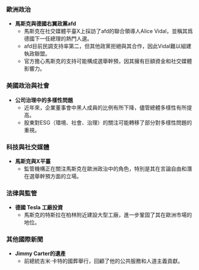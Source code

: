 ### 歐洲政治  
- **馬斯克與德國右翼政黨afd**  
  - 馬斯克在社交媒體平臺X上採訪了afd的聯合領導人Alice Vidal，並稱其爲德國下一任總理的熱門人選。  
  - afd目前民調支持率第二，但其他政黨拒絕與其合作，因此Vidal難以組建執政聯盟。  
  - 官方擔心馬斯克的支持可能構成選舉幹預，因其擁有巨額資金和社交媒體影響力。  

### 美國政治與社會  
- **公司治理中的多樣性問題**  
  - 近年來，企業董事會中黑人成員的比例有所下降，儘管總體多樣性有所提高。  
  - 股東對ESG（環境、社會、治理）的關注可能轉移了部分對多樣性問題的重視。  

### 科技與社交媒體  
- **馬斯克與X平臺**  
  - 監管機構正在關注馬斯克在歐洲政治中的角色，特別是其在言論自由和潛在選舉幹預方面的立場。  

### 法律與監管  
- **德國 Tesla 工廠投資**  
  - 馬斯克的特斯拉在柏林附近建設大型工廠，進一步鞏固了其在歐洲市場的地位。  

### 其他國際新聞  
- **Jimmy Carter的遺產**  
  - 前總統吉米·卡特的國葬舉行，回顧了他的公共服務和人道主義貢獻。